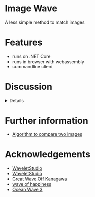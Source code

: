 # Image Wave
A less simple method to match images

# Features
* runs on .NET Core
* runs in browser with webassembly
* commandline client

# Discussion

<details>

</details>

# Further information
* [Algorithm to compare two images](https://stackoverflow.com/questions/23931/algorithm-to-compare-two-images)

# Acknowledgements
* [WaveletStudio](https://github.com/DragonLi/waveletstudio)
* [WaveletStudio](https://github.com/walteram/waveletstudio)
* [Great Wave Off Kanagawa](https://openclipart.org/detail/219610/great-wave-off-kanagawa)
* [wave of happiness](https://openclipart.org/detail/178023/wave-of-happiness)
* [Ocean Wave 3](https://openclipart.org/detail/120655/ocean-wave-3)

